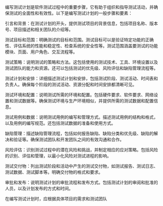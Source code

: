 编写测试计划是软件测试过程中的重要步骤，它有助于组织和指导测试活动，并确保测试的全面性和有效性。以下是编写测试计划的一般步骤和要素：

引言和背景：在测试计划的开头，提供测试项目的背景信息，包括项目名称、版本号、项目描述和相关团队的介绍等。

测试目标和范围：明确测试的目标和范围。测试目标可以是验证特定功能的正确性、评估系统的性能和稳定性、检查系统的安全性等。测试范围涵盖要测试的功能模块、页面、用户角色、交互流程等。

测试策略：说明测试的策略和方法。这包括使用的测试技术、工具、环境设置以及测试团队的能力和资源。还可以包括测试的优先级、风险评估和缺陷管理流程等。

测试计划和安排：详细描述测试计划和安排，包括测试阶段、测试活动、时间表和负责人。确保每个阶段的测试活动、资源分配和时间安排都清晰可见。

测试环境和配置：说明测试所需的环境和配置。包括硬件要求、软件要求、网络设置和测试数据等。确保测试环境与生产环境相似，并提供所需的测试数据和配置信息。

测试用例和数据：说明测试用例的编写和管理方式。描述测试用例的结构和格式，以及用例的编写规范。还包括测试数据的准备和使用方式。

缺陷管理：描述缺陷管理流程，包括如何报告缺陷、缺陷分类和优先级、缺陷的解决和验证等。确保测试团队和开发团队之间的有效沟通和合作。

风险评估：识别测试过程中的潜在风险和挑战，并制定相应的应对策略。包括风险的识别、评估和管理，以最小化风险对测试进程的影响。

测试交付物：列出测试阶段和活动中产生的测试交付物，如测试报告、测试日志、测试数据、测试脚本等。明确交付物的格式和要求。

审批和发布：说明测试计划的审批流程和发布方式。包括测试计划的审阅和批准的人员，以及计划发布的方式和时间。

在编写测试计划时，应根据具体项目的需求和测试团队